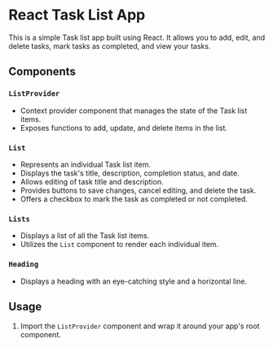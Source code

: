 # React Task List App

This is a simple Task list app built using React. It allows you to add, edit, and delete tasks, mark tasks as completed, and view your tasks.

## Components

### `ListProvider`

- Context provider component that manages the state of the Task list items.
- Exposes functions to add, update, and delete items in the list.

### `List`

- Represents an individual Task list item.
- Displays the task's title, description, completion status, and date.
- Allows editing of task title and description.
- Provides buttons to save changes, cancel editing, and delete the task.
- Offers a checkbox to mark the task as completed or not completed.

### `Lists`

- Displays a list of all the Task list items.
- Utilizes the `List` component to render each individual item.

### `Heading`

- Displays a heading with an eye-catching style and a horizontal line.

## Usage

1. Import the `ListProvider` component and wrap it around your app's root component.

```
